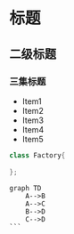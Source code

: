 # 标题
## 二级标题
### 三集标题

- Item1
- Item2
- Item3
- Item4
- Item5

```cpp
class Factory{
    
};
```

````mermaid
graph TD
    A-->B
    A-->C
    B-->D
    C-->D
```
